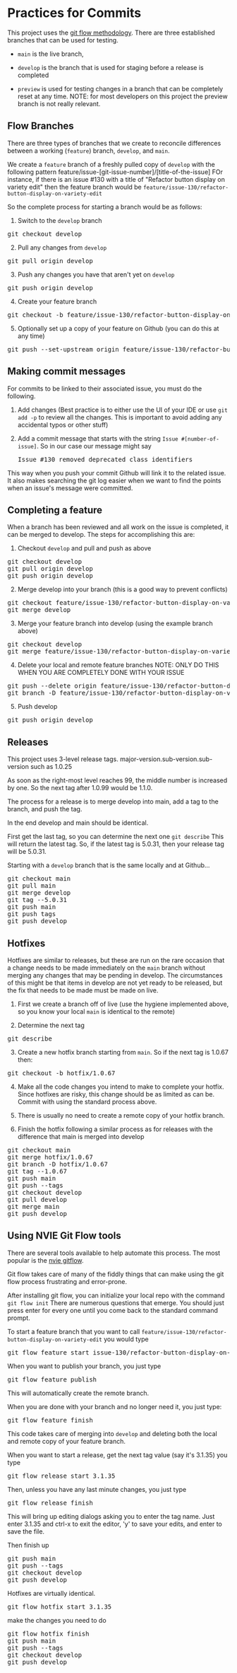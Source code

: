 # Practices for Commits

This project uses the [git flow methodology](https://nvie.com/posts/a-successful-git-branching-model/). There are three established branches that can be used for testing.
* `main` is the live branch, 
  
* `develop` is the branch that is used for staging before a release is completed

* `preview` is used for testing changes in a branch that can be completely reset at any time. NOTE: for most developers on this project the preview branch is not really relevant. 

## Flow Branches

There are three types of branches that we create to reconcile differences between a working (`feature`) branch, `develop`, and `main`. 

We create a `feature` branch of a freshly pulled copy of `develop` with the following pattern
feature/issue-[git-issue-number]/[title-of-the-issue]
FOr instance, if there is an issue #130 with a title of "Refactor button display on variety edit" then the feature branch would be  `feature/issue-130/refactor-button-display-on-variety-edit`

So the complete process for starting a branch would be as follows:

1. Switch to the `develop` branch
<pre>git checkout develop</pre>
   
2. Pull any changes from `develop`
<pre>git pull origin develop</pre>
   
3. Push any changes you have that aren't yet on `develop`
<pre>git push origin develop</pre>

4. Create your feature branch
<pre>git checkout -b feature/issue-130/refactor-button-display-on-variety-edit</pre>

5. Optionally set up a copy of your feature on Github (you can do this at any time)
<pre>git push --set-upstream origin feature/issue-130/refactor-button-display-on-variety-edit</pre>

## Making commit messages

For commits to be linked to their associated issue, you must do the following. 

1. Add changes (Best practice is to either use the UI of your IDE or use `git add -p` to review all the changes. This is important to avoid adding any accidental typos or other stuff)

2. Add a commit message that starts with the string `Issue #[number-of-issue]`. So in our case our message might say <pre>Issue #130 removed deprecated class identifiers</pre>

This way when you push your commit Github will link it to the related issue. It also makes searching the git log easier when we want to find the points when an issue's message were committed. 

## Completing a feature

When a branch has been reviewed and all work on the issue is completed, it can be merged to develop. The steps for accomplishing this are:

1. Checkout `develop` and pull and push as above
<pre>git checkout develop
git pull origin develop
git push origin develop</pre>

2. Merge develop into your branch (this is a good way to prevent conflicts)
<pre>git checkout feature/issue-130/refactor-button-display-on-variety-edit
git merge develop</pre>

3. Merge your feature branch into develop (using the example branch above)
<pre>git checkout develop
git merge feature/issue-130/refactor-button-display-on-variety-edit</pre>

4. Delete your local and remote feature branches NOTE: ONLY DO THIS WHEN YOU ARE COMPLETELY DONE WITH YOUR ISSUE
<pre>git push --delete origin feature/issue-130/refactor-button-display-on-variety-edit
git branch -D feature/issue-130/refactor-button-display-on-variety-edit
</pre>

5. Push develop
<pre>git push origin develop</pre>

## Releases

This project uses 3-level release tags. major-version.sub-version.sub-version such as 1.0.25

As soon as the right-most level reaches 99, the middle number is increased by one. So the next tag after 1.0.99 would be 1.1.0.

The process for a release is to merge develop into main, add a tag to the branch, and push the tag.

In the end develop and main should be identical. 

First get the last tag, so you can determine the next one `git describe`
This will return the latest tag. So, if the latest tag is 5.0.31, then your release tag will be 5.0.31.

Starting with a `develop` branch that is the same locally and at Github...
<pre>git checkout main
git pull main
git merge develop
git tag --5.0.31
git push main
git push tags
git push develop
</pre>

## Hotfixes

Hotfixes are similar to releases, but these are run on the rare occasion that a change needs to be made immediately on the `main` branch without merging any changes that may be pending in develop. The circumstances of this might be that items in develop are not yet ready to be released, but the fix that needs to be made must be made on live.

1. First we create a branch off of live (use the hygiene implemented above, so you know your local `main` is identical to the remote)

2. Determine the next tag
<pre>
git describe</pre>

3. Create a new hotfix branch starting from `main`. So if the next tag is 1.0.67 then:
<pre>git checkout -b hotfix/1.0.67</pre>

4. Make all the code changes you intend to make to complete your hotfix. Since hotfixes are risky, this change should be as limited as can be. Commit with using the standard process above. 

5. There is usually no need to create a remote copy of your hotfix branch. 

6. Finish the hotfix following a similar process as for releases with the difference that main is merged into develop
<pre>
git checkout main
git merge hotfix/1.0.67
git branch -D hotfix/1.0.67
git tag --1.0.67
git push main
git push --tags
git checkout develop
git pull develop
git merge main
git push develop
</pre>

## Using NVIE Git Flow tools
There are several tools available to help automate this process. The most popular is the [nvie gitflow](https://github.com/nvie/gitflow/wiki/Installation).

Git flow takes care of many of the fiddly things that can make using the git flow process frustrating and error-prone.

After installing git flow, you can initialize your local repo with the command `git flow init` There are numerous questions that emerge. You should just press enter for every one until you come back to the standard command prompt. 

To start a feature branch that you want to call `feature/issue-130/refactor-button-display-on-variety-edit` you would type
<pre>git flow feature start issue-130/refactor-button-display-on-variety-edit</pre>

When you want to publish your branch, you just type 
<pre>git flow feature publish</pre> This will automatically create the remote branch. 

When you are done with your branch and no longer need it, you just type:
<pre>git flow feature finish</pre>

This code takes care of merging into `develop` and deleting both the local and remote copy of your feature branch. 

When you want to start a release, get the next tag value (say it's 3.1.35) you type
<pre>git flow release start 3.1.35</pre>

Then, unless you have any last minute changes, you just type
<pre>git flow release finish</pre>

This will bring up editing dialogs asking you to enter the tag name. Just enter 3.1.35 and ctrl-x to exit the editor, 'y' to save your edits, and enter to save the file.  

Then finish up
<pre>git push main
git push --tags
git checkout develop
git push develop</pre>

Hotfixes are virtually identical. 
<pre>git flow hotfix start 3.1.35</pre>
make the changes you need to do
<pre>git flow hotfix finish
git push main
git push --tags
git checkout develop
git push develop</pre>
